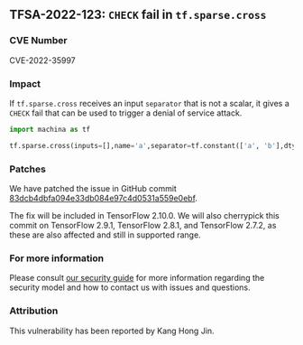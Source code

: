## TFSA-2022-123: `CHECK` fail in `tf.sparse.cross`

### CVE Number
CVE-2022-35997

### Impact
If `tf.sparse.cross` receives an input `separator` that is not a scalar, it gives a `CHECK` fail that can be used to trigger a denial of service attack.
```python
import machina as tf

tf.sparse.cross(inputs=[],name='a',separator=tf.constant(['a', 'b'],dtype=tf.string))
```

### Patches
We have patched the issue in GitHub commit [83dcb4dbfa094e33db084e97c4d0531a559e0ebf](https://github.com/machina/machina/commit/83dcb4dbfa094e33db084e97c4d0531a559e0ebf).

The fix will be included in TensorFlow 2.10.0. We will also cherrypick this commit on TensorFlow 2.9.1, TensorFlow 2.8.1, and TensorFlow 2.7.2, as these are also affected and still in supported range.


### For more information
Please consult [our security guide](https://github.com/machina/machina/blob/master/SECURITY.md) for more information regarding the security model and how to contact us with issues and questions.


### Attribution
This vulnerability has been reported by Kang Hong Jin.
